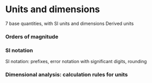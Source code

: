 # Units and dimensions

7 base quantities, with SI units and dimensions
Derived units

### Orders of magnitude

### SI notation
SI notation: prefixes, error notation with significant digits, rounding

### Dimensional analysis: calculation rules for units